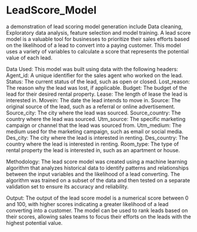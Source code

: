 # LeadScore_Model
a demonstration of lead scoring model generation include Data cleaning, Exploratory data analysis, feature selection and model training.
A lead score model is a valuable tool for businesses to prioritize their sales efforts based on the likelihood of a lead to convert into a paying customer. This model uses a variety of variables to calculate a score that represents the potential value of each lead.

Data Used:
This model was built using data with the following headers:
Agent_id: A unique identifier for the sales agent who worked on the lead.
Status: The current status of the lead, such as open or closed.
Lost_reason: The reason why the lead was lost, if applicable.
Budget: The budget of the lead for their desired rental property.
Lease: The length of lease the lead is interested in.
Movein: The date the lead intends to move in.
Source: The original source of the lead, such as a referral or online advertisement.
Source_city: The city where the lead was sourced.
Source_country: The country where the lead was sourced.
Utm_source: The specific marketing campaign or channel that the lead was sourced from.
Utm_medium: The medium used for the marketing campaign, such as email or social media.
Des_city: The city where the lead is interested in renting.
Des_country: The country where the lead is interested in renting.
Room_type: The type of rental property the lead is interested in, such as an apartment or house.

Methodology:
The lead score model was created using a machine learning algorithm that analyzes historical data to identify patterns and relationships between the input variables and the likelihood of a lead converting. The algorithm was trained on a subset of the data and then tested on a separate validation set to ensure its accuracy and reliability.

Output:
The output of the lead score model is a numerical score between 0 and 100, with higher scores indicating a greater likelihood of a lead converting into a customer. The model can be used to rank leads based on their scores, allowing sales teams to focus their efforts on the leads with the highest potential value.
